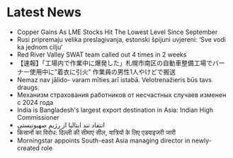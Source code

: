 # Latest News
-  Copper Gains As LME Stocks Hit The Lowest Level Since September
-  Rusi pripremaju velika preslagivanja, estonski špijuni uvjereni: ‘Sve vodi ka jednom cilju‘
-  Red River Valley SWAT team called out 4 times in 2 weeks
-  【速報】「工場内で作業中に爆発した」札幌市南区の自動車整備工場でバーナー使用中に”着衣に引火” 作業員の男性1人やけどで搬送
-  Nemaz nav jālido- varam mīties arī istabā. Velotrenažieris būs tavs draugs.
-  Механизм страхования работников от несчастных случаев изменен с 2024 года
-  India is Bangladesh's largest export destination in Asia: Indian High Commissioner
-  انتقاد تند ایتالیا از رژیم صهیونیستی
-  किसानों का विरोध: दिल्ली की सीमाएं सील, यात्रियों के लिए एडवाइजरी जारी
-  Morningstar appoints South-east Asia managing director in newly-created role
